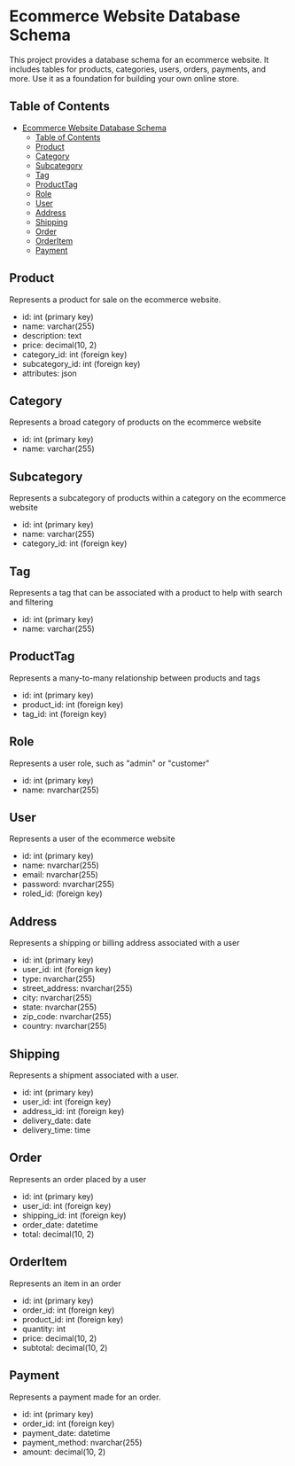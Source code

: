 # Ecommerce Website Database Schema
This project provides a database schema for an ecommerce website. It includes tables for products, categories, users, orders, payments, and more. Use it as a foundation for building your own online store.

## Table of Contents

- [Ecommerce Website Database Schema](#ecommerce-website-database-schema)
  - [Table of Contents](#table-of-contents)
  - [Product](#product)
  - [Category](#category)
  - [Subcategory](#subcategory)
  - [Tag](#tag)
  - [ProductTag](#producttag)
  - [Role](#role)
  - [User](#user)
  - [Address](#address)
  - [Shipping](#shipping)
  - [Order](#order)
  - [OrderItem](#orderitem)
  - [Payment](#payment)

## Product
 Represents a product for sale on the ecommerce website.

- id: int (primary key)
- name: varchar(255)
- description: text
- price: decimal(10, 2)
- category_id: int (foreign key)
- subcategory_id: int (foreign key)
- attributes: json

## Category
Represents a broad category of products on the ecommerce website
- id: int (primary key)
- name: varchar(255)

## Subcategory
Represents a subcategory of products within a category on the ecommerce website
- id: int (primary key)
- name: varchar(255)
- category_id: int (foreign key)

## Tag
Represents a tag that can be associated with a product to help with search and filtering
- id: int (primary key)
- name: varchar(255)

## ProductTag
Represents a many-to-many relationship between products and tags
- id: int (primary key)
- product_id: int (foreign key)
- tag_id: int (foreign key)

## Role
 Represents a user role, such as "admin" or "customer"
- id: int (primary key)
- name: nvarchar(255)

## User
Represents a user of the ecommerce website
- id: int (primary key)
- name: nvarchar(255)
- email: nvarchar(255)
- password: nvarchar(255)
- roled_id: (foreign key)
  
## Address
Represents a shipping or billing address associated with a user
- id: int (primary key)
- user_id: int (foreign key)
- type: nvarchar(255)
- street_address: nvarchar(255)
- city: nvarchar(255)
- state: nvarchar(255)
- zip_code: nvarchar(255)
- country: nvarchar(255)

## Shipping
Represents a shipment associated with a user.
- id: int (primary key)
- user_id: int (foreign key)
- address_id: int (foreign key)
- delivery_date: date
- delivery_time: time

## Order
Represents an order placed by a user
- id: int (primary key)
- user_id: int (foreign key)
- shipping_id: int (foreign key)
- order_date: datetime
- total: decimal(10, 2)

## OrderItem
Represents an item in an order
- id: int (primary key)
- order_id: int (foreign key)
- product_id: int (foreign key)
- quantity: int
- price: decimal(10, 2)
- subtotal: decimal(10, 2)

## Payment
Represents a payment made for an order.
- id: int (primary key)
- order_id: int (foreign key)
- payment_date: datetime
- payment_method: nvarchar(255)
- amount: decimal(10, 2)
